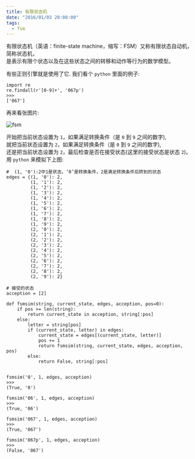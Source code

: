 ```yaml
---
title: 有限状态机
date: "2016/01/03 20:00:00"
tags:
  - fsm
---
```


有限状态机（英语：finite-state machine，缩写：FSM）又称有限状态自动机，简称状态机，<br>
是表示有限个状态以及在这些状态之间的转移和动作等行为的数学模型。

有些正则引擎就是使用了它. 我们看个 `python` 里面的例子:

```
import re
re.findall(r'[0-9]+', '067p')
>>>
['067']
```

再来看张图片:

![fsm](/blog/assert/fsm.png)

开始把当前状态设置为 `1`，如果满足转换条件（是 `0` 到 `9` 之间的数字),<br>
就把当前状态设置为 `2`，如果满足转换条件（是 `0` 到 `9` 之间的数字),<br>
还是把当前状态设置为 `2`，最后检查是否在接受状态(这里的接受状态是状态 `2`)。<br>
用 `python` 来模拟下上图:

```
#  (1, '0'):2中1是状态，‘0’是转换条件，2是满足转换条件后转到的状态
edges = {(1, '0'): 2,
         (1, '1'): 2,
         (1, '2'): 2,
         (1, '3'): 2,
         (1, '4'): 2,
         (1, '5'): 2,
         (1, '6'): 2,
         (1, '7'): 2,
         (1, '8'): 2,
         (1, '9'): 2,
         (2, '0'): 2,
         (2, '1'): 2,
         (2, '2'): 2,
         (2, '3'): 2,
         (2, '4'): 2,
         (2, '5'): 2,
         (2, '6'): 2,
         (2, '7'): 2,
         (2, '8'): 2,
         (2, '9'): 2}

# 接受的状态
acception = [2]

def fsmsim(string, current_state, edges, acception, pos=0):
    if pos >= len(string):
        return current_state in acception, string[:pos]
    else:
        letter = string[pos]
        if (current_state, letter) in edges:
            current_state = edges[(current_state, letter)]
            pos += 1
            return fsmsim(string, current_state, edges, acception, pos)
        else:
            return False, string[:pos]


fsmsim('0', 1, edges, acception)
>>>
(True, '0')

fsmsim('06', 1, edges, acception)
>>>
(True, '06')

fsmsim('067', 1, edges, acception)
>>>
(True, '067')

fsmsim('067p', 1, edges, acception)
>>>
(False, '067')
```
